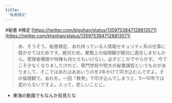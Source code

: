 ```yaml
---
title:
 '秘書検定'
---
```


#秘書 #検定
[https://twitter.com/ktgohan/status/1359753847128813571](https://twitter.com/ktgohan/status/1359753847128813571)
> あ、そうそう。秘書検定、あれ持っている人情報セキュリティ系の仕事に就かせてはだめです。絶対だめ。業務上の倫理観が絶対に適合しませんから。管理者権限や特権も持たせもいけない。必ずどこかでやらかす。
>  今でこそ少なくなりましたけれど、専門学校や短大の秘書課程というものがありまして、そこではあれはああいうのを2年かけて叩き込むんですよ。その倫理観で。あれを。一回「教育」で叩き込んでしまうと、5〜10年では変わらないですよ。人って。悲しいことに。

- 東海の動画でもなんか前見たな
